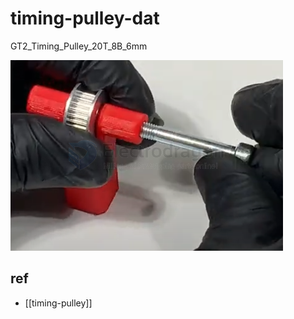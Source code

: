 
# timing-pulley-dat

GT2_Timing_Pulley_20T_8B_6mm

![](2025-04-11-16-38-50.png)


## ref 

- [[timing-pulley]]
